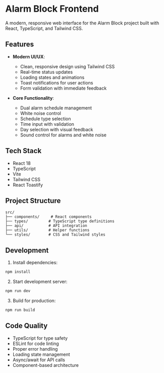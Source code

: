 # Alarm Block Frontend

A modern, responsive web interface for the Alarm Block project built with React, TypeScript, and Tailwind CSS.

## Features

- **Modern UI/UX**:
  - Clean, responsive design using Tailwind CSS
  - Real-time status updates
  - Loading states and animations
  - Toast notifications for user actions
  - Form validation with immediate feedback

- **Core Functionality**:
  - Dual alarm schedule management
  - White noise control
  - Schedule type selection
  - Time input with validation
  - Day selection with visual feedback
  - Sound control for alarms and white noise

## Tech Stack

- React 18
- TypeScript
- Vite
- Tailwind CSS
- React Toastify

## Project Structure

```
src/
├── components/     # React components
├── types/         # TypeScript type definitions
├── api/           # API integration
├── utils/         # Helper functions
└── styles/        # CSS and Tailwind styles
```

## Development

1. Install dependencies:
```bash
npm install
```

2. Start development server:
```bash
npm run dev
```

3. Build for production:
```bash
npm run build
```

## Code Quality

- TypeScript for type safety
- ESLint for code linting
- Proper error handling
- Loading state management
- Async/await for API calls
- Component-based architecture
